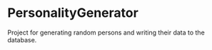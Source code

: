 # PersonalityGenerator
Project for generating random persons and writing their data to the database.
